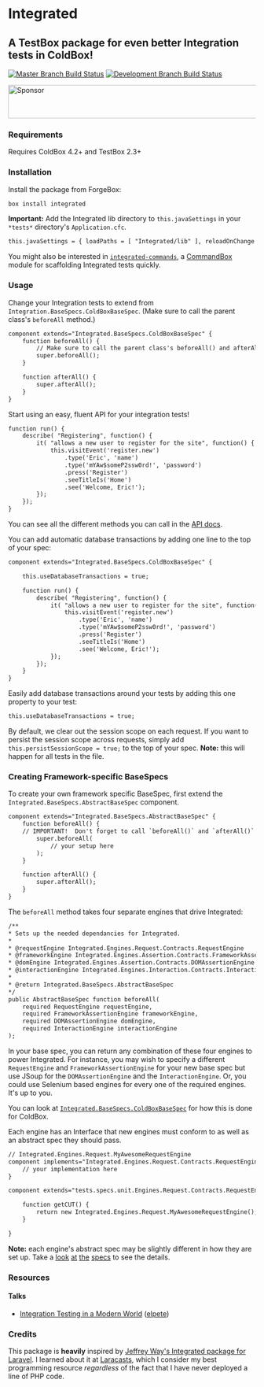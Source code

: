 # Integrated

## A TestBox package for even better Integration tests in ColdBox!

[![Master Branch Build Status](https://img.shields.io/travis/elpete/integrated/master.svg?style=flat-square&label=master)](https://travis-ci.org/elpete/integrated)
[![Development Branch Build Status](https://img.shields.io/travis/elpete/integrated/development.svg?style=flat-square&label=development)](https://travis-ci.org/elpete/integrated)

<a target='_blank' rel='nofollow' href='https://app.codesponsor.io/link/TQMfPZtDP7SHs7UgJVGg61uH/elpete/integrated'>
  <img alt='Sponsor' width='888' height='68' src='https://app.codesponsor.io/embed/TQMfPZtDP7SHs7UgJVGg61uH/elpete/integrated.svg' />
</a>

### Requirements

Requires ColdBox 4.2+ and TestBox 2.3+

### Installation
Install the package from ForgeBox:

```bash
box install integrated
```

**Important:**
Add the Integrated lib directory to `this.javaSettings` in your `*tests*` directory's `Application.cfc`.

```cfc
this.javaSettings = { loadPaths = [ "Integrated/lib" ], reloadOnChange = false };
```

You might also be interested in [`integrated-commands`](https://github.com/elpete/integrated-commands), a [CommandBox](https://www.ortussolutions.com/products/commandbox) module for scaffolding Integrated tests quickly.

### Usage

Change your Integration tests to extend from `Integration.BaseSpecs.ColdBoxBaseSpec`. (Make sure to call the parent class's `beforeAll` method.)

```cfc
component extends="Integrated.BaseSpecs.ColdBoxBaseSpec" {
    function beforeAll() {
        // Make sure to call the parent class's beforeAll() and afterAll() methods.
        super.beforeAll();
    }

    function afterAll() {
        super.afterAll();
    }
}
```

Start using an easy, fluent API for your integration tests!

```cfc
function run() {
    describe( "Registering", function() {
        it( "allows a new user to register for the site", function() {
            this.visitEvent('register.new')
                .type('Eric', 'name')
                .type('mYAw$someP2ssw0rd!', 'password')
                .press('Register')
                .seeTitleIs('Home')
                .see('Welcome, Eric!');
        });
    });
}
```

You can see all the different methods you can call in the [API docs](http://elpete.github.io/integrated/).

You can add automatic database transactions by adding one line to the top of your spec:

```cfc
component extends="Integrated.BaseSpecs.ColdBoxBaseSpec" {

    this.useDatabaseTransactions = true;

    function run() {
        describe( "Registering", function() {
            it( "allows a new user to register for the site", function() {
                this.visitEvent('register.new')
                    .type('Eric', 'name')
                    .type('mYAw$someP2ssw0rd!', 'password')
                    .press('Register')
                    .seeTitleIs('Home')
                    .see('Welcome, Eric!');
            });
        });
    }
}
```

Easily add database transactions around your tests by adding this one property to your test:

```cfc
this.useDatabaseTransactions = true;
```

By default, we clear out the session scope on each request.  If you want to persist the session scope across requests, simply add `this.persistSessionScope = true;` to the top of your spec.  **Note:** this will happen for all tests in the file.

### Creating Framework-specific BaseSpecs

To create your own framework specific BaseSpec, first extend the `Integrated.BaseSpecs.AbstractBaseSpec` component.

```cfc
component extends="Integrated.BaseSpecs.AbstractBaseSpec" {
    function beforeAll() {
    // IMPORTANT!  Don't forget to call `beforeAll()` and `afterAll()`!
        super.beforeAll(
            // your setup here
        );
    }

    function afterAll() {
        super.afterAll();
    }
}
```

The `beforeAll` method takes four separate engines that drive Integrated:

```cfc
/**
* Sets up the needed dependancies for Integrated.
*
* @requestEngine Integrated.Engines.Request.Contracts.RequestEngine
* @frameworkEngine Integrated.Engines.Assertion.Contracts.FrameworkAssertionEngine
* @domEngine Integrated.Engines.Assertion.Contracts.DOMAssertionEngine
* @interactionEngine Integrated.Engines.Interaction.Contracts.InteractionEngine
*
* @return Integrated.BaseSpecs.AbstractBaseSpec
*/
public AbstractBaseSpec function beforeAll(
    required RequestEngine requestEngine,
    required FrameworkAssertionEngine frameworkEngine,
    required DOMAssertionEngine domEngine,
    required InteractionEngine interactionEngine
);
```

In your base spec, you can return any combination of these four engines to power Integrated.  For instance, you may wish to specify a different `RequestEngine` and `FrameworkAssertionEngine` for your new base spec but  use JSoup for the `DOMAssertionEngine` and the `InteractionEngine`.  Or, you could use Selenium based engines for every one of the required engines.  It's up to you.

You can look at [`Integrated.BaseSpecs.ColdBoxBaseSpec`](https://github.com/elpete/integrated/blob/master/BaseSpecs/ColdBoxBaseSpec.cfc) for how this is done for ColdBox.

Each engine has an Interface that new engines must conform to as well as an abstract spec they should pass.

```cfc
// Integrated.Engines.Request.MyAwesomeRequestEngine
component implements="Integrated.Engines.Request.Contracts.RequestEngine" {
    // your implementation here
}
```

```cfc
component extends="tests.specs.unit.Engines.Request.Contracts.RequestEngineTest" {

    function getCUT() {
        return new Integrated.Engines.Request.MyAwesomeRequestEngine();
    }

}
```

**Note:** each engine's abstract spec may be slightly different in how they are set up.  Take a [look][DOMAssertionEngineTest] [at][FrameworkAssertionEngineTest] [the][InteractionEngineTest] [specs][RequestEngineTest] to see the details.

### Resources

#### Talks

+ [Integration Testing in a Modern World](https://speakerdeck.com/elpete/integration-testing-in-a-modern-world) ([elpete](https://github.com/elpete))

### Credits

This package is **heavily** inspired by [Jeffrey Way's Integrated package for Laravel](https://github.com/laracasts/Integrated).
I learned about it at [Laracasts](https://laracasts.com/), which I consider my best programming resource *regardless* of the fact that I have never deployed a line of PHP code.

[DOMAssertionEngineTest]: https://github.com/elpete/integrated/blob/master/tests/specs/unit/Engines/Assertion/Contracts/DOMAssertionEngineTest.cfc
[FrameworkAssertionEngineTest]: https://github.com/elpete/integrated/blob/master/tests/specs/unit/Engines/Assertion/Contracts/FrameworkAssertionEngineTest.cfc
[InteractionEngineTest]: https://github.com/elpete/integrated/blob/master/tests/specs/unit/Engines/Interaction/Contracts/InteractionEngineTest.cfc
[RequestEngineTest]: https://github.com/elpete/integrated/blob/master/tests/specs/unit/Engines/Request/Contracts/RequestEngineTest.cfc
